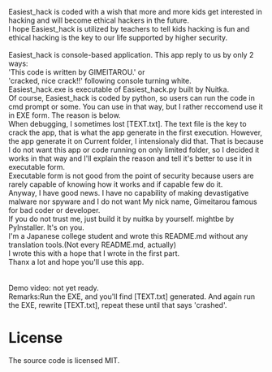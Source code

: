 Easiest_hack is coded with a wish that more and more kids get interested in hacking and will become ethical hackers in the future.<br>
I hope Easiest_hack is utilized by teachers to tell kids hacking is fun and ethical hacking is the key to our life supported by higher security.<br>
<br>
Easiest_hack is console-based application. This app reply to us by only 2 ways:<br>
'This code is written by GIMEITAROU.' or<br>
'cracked, nice crack!!' following console turning white.<br>
Easiest_hack.exe is executable of Easiest_hack.py built by Nuitka.<br>
Of course, Easiest_hack is coded by python, so users can run the code in cmd prompt or some. You can use in that way, but I rather reccomend use it in EXE form. The reason is below.<br>
When debugging, I sometimes lost [TEXT.txt]. The text file is the key to crack the app, that is what the app generate in the first execution. However, the app generate it on Current folder, I intensionaly did that. That is because I do not want this app or code running on only limited folder, so I decided it works in that way and I'll explain the reason and tell it's better to use it in executable form.<br>
Executable form is not good from the point of security because users are rarely capable of knowing how it works and if capable few do it.<br>
Anyway, I have good news. I have no capability of making devastigative malware nor spyware and I do not want My nick name, Gimeitarou famous for bad coder or developer.<br>
If you do not trust me, just build it by nuitka by yourself. mightbe by PyInstaller. It's on you.<br>
I'm a Japanese college student and wrote this README.md without any translation tools.(Not every README.md, actually)<br>
I wrote this with a hope that I wrote in the first part.<br>
Thanx a lot and hope you'll use this app.<br>
<br>
<br>Demo video: not yet ready.
<br>Remarks:Run the EXE, and you'll find [TEXT.txt] generated. And again run the EXE, rewrite [TEXT.txt], repeat these until that says 'crashed'.

# License
The source code is licensed MIT.